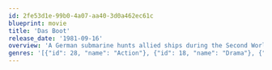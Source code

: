 ```yaml
---
id: 2fe53d1e-99b0-4a07-aa40-3d0a462ec61c
blueprint: movie
title: 'Das Boot'
release_date: '1981-09-16'
overview: 'A German submarine hunts allied ships during the Second World War, but it soon becomes the hunted. The crew tries to survive below the surface, while stretching both the boat and themselves to their limits.'
genres: '[{"id": 28, "name": "Action"}, {"id": 18, "name": "Drama"}, {"id": 36, "name": "History"}, {"id": 10752, "name": "War"}, {"id": 12, "name": "Adventure"}]'
---
```

